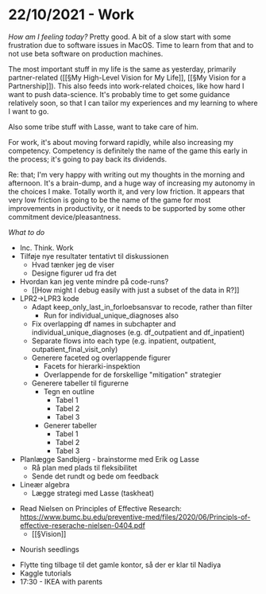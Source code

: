 # 22/10/2021 - Work
*How am I feeling today?*
Pretty good. A bit of a slow start with some frustration due to software issues in MacOS. Time to learn from that and to not use beta software on production machines.

The most important stuff in my life is the same as yesterday, primarily partner-related ([[§My High-Level Vision for My Life]], [[§My Vision for a Partnership]]). This also feeds into work-related choices, like how hard I want to push data-science. It's probably time to get some guidance relatively soon, so that I can tailor my experiences and my learning to where I want to go.

 Also some tribe stuff with Lasse, want to take care of him.

For work, it's about moving forward rapidly, while also increasing my competency. Competency is definitely the name of the game this early in the process; it's going to pay back its dividends.

Re: that; I'm very happy with writing out my thoughts in the morning and afternoon. It's a brain-dump, and a huge way of increasing my autonomy in the choices I make. Totally worth it, and very low friction. It appears that very low friction is going to be the name of the game for most improvements in productivity, or it needs to be supported by some other commitment device/pleasantness.

*What to do*
- Inc. Think. Work
- Tilføje nye resultater tentativt til diskussionen
	- Hvad tænker jeg de viser
	- Designe figurer ud fra det
- Hvordan kan jeg vente mindre på code-runs?
	- [[How might I debug easily with just a subset of the data in R?]]
- LPR2->LPR3 kode
	- Adapt keep_only_last_in_forloebsansvar to recode, rather than filter
		- Run for individual_unique_diagnoses also
	- Fix overlapping df names in subchapter and individual_unique_diagnoses (e.g. df_outpatient and df_inpatient)
	- Separate flows into each type (e.g. inpatient, outpatient, outpatient_final_visit_only)
	- Generere faceted og overlappende figurer
		- Facets for hierarki-inspektion
		- Overlappende for de forskellige "mitigation" strategier
	* Generere tabeller til figurerne
		* Tegn en outline
			* Tabel 1
			* Tabel 2
			* Tabel 3
		* Generer tabeller
			* Tabel 1
			* Tabel 2
			* Tabel 3
- Planlægge Sandbjerg - brainstorme med Erik og Lasse
	- Rå plan med plads til fleksibilitet
	- Sende det rundt og bede om feedback
- Lineær algebra 
	- Lægge strategi med Lasse (taskheat)
* Read Nielsen on Principles of Effective Research: https://www.bumc.bu.edu/preventive-med/files/2020/06/Principls-of-effective-reserache-nielsen-0404.pdf
	* [[§Vision]]
- Nourish seedlings
* Flytte ting tilbage til det gamle kontor, så der er klar til Nadiya
* Kaggle tutorials
* 17:30 - IKEA with parents

<!-- {BearID:993178A3-BAE3-4CB1-B8C3-79B97FEC4FD9-3579-00000068B131D2F2} -->
